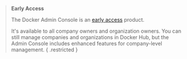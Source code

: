 > **Early Access**
>
> The Docker Admin Console is an [early access](release-lifecycle#early-access-ea) product.
>
> It's available to all company owners and organization owners. You can still manage companies and organizations in Docker Hub, but the Admin Console includes enhanced features for company-level management.
{ .restricted }
